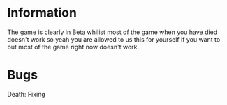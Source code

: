 # Information
The game is clearly in Beta whilist most of the game when you have died doesn't work so yeah you are allowed to us this for yourself if you want to but most of the game right now doesn't work.
# Bugs
Death: Fixing
